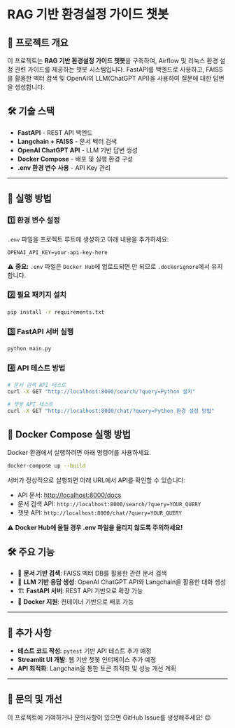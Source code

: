# RAG 기반 환경설정 가이드 챗봇

## 📌 프로젝트 개요
이 프로젝트는 **RAG 기반 환경설정 가이드 챗봇**을 구축하여, Airflow 및 리눅스 환경 설정 관련 가이드를 제공하는 챗봇 시스템입니다. 
FastAPI를 백엔드로 사용하고, FAISS를 활용한 벡터 검색 및 OpenAI의 LLM(ChatGPT API)을 사용하여 질문에 대한 답변을 생성합니다.

## 🛠 기술 스택
- **FastAPI** - REST API 백엔드
- **Langchain + FAISS** - 문서 벡터 검색
- **OpenAI ChatGPT API** - LLM 기반 답변 생성
- **Docker Compose** - 배포 및 실행 환경 구성
- **.env 환경 변수 사용** - API Key 관리

---

## 🚀 실행 방법

### 1️⃣ 환경 변수 설정
`.env` 파일을 프로젝트 루트에 생성하고 아래 내용을 추가하세요:
```plaintext
OPENAI_API_KEY=your-api-key-here
```

⚠️ **중요:** `.env` 파일은 `Docker Hub`에 업로드되면 안 되므로 `.dockerignore`에서 유지합니다.

### 2️⃣ 필요 패키지 설치
```bash
pip install -r requirements.txt
```

### 3️⃣ FastAPI 서버 실행
```bash
python main.py
```

### 4️⃣ API 테스트 방법
```bash
# 문서 검색 API 테스트
curl -X GET "http://localhost:8000/search/?query=Python 설치"

# 챗봇 API 테스트
curl -X GET "http://localhost:8000/chat/?query=Python 환경 설정 방법"
```


## 🐳 Docker Compose 실행 방법
Docker 환경에서 실행하려면 아래 명령어를 사용하세요.
```bash
docker-compose up --build
```

서버가 정상적으로 실행되면 아래 URL에서 API를 확인할 수 있습니다:
- API 문서: [http://localhost:8000/docs](http://localhost:8000/docs)
- 문서 검색 API: `http://localhost:8000/search/?query=YOUR_QUERY`
- 챗봇 API: `http://localhost:8000/chat/?query=YOUR_QUERY`

⚠️ **Docker Hub에 올릴 경우 .env 파일을 올리지 않도록 주의하세요!**

## 🛠 주요 기능
- 📄 **문서 기반 검색**: FAISS 벡터 DB를 활용한 관련 문서 검색
- 🤖 **LLM 기반 응답 생성**: OpenAI ChatGPT API와 Langchain을 활용한 대화 생성
- 🏗 **FastAPI 서버**: REST API 기반으로 확장 가능
- 🐳 **Docker 지원**: 컨테이너 기반으로 배포 가능

---

## 📌 추가 사항
- **테스트 코드 작성**: `pytest` 기반 API 테스트 추가 예정
- **Streamlit UI 개발**: 웹 기반 챗봇 인터페이스 추가 예정
- **API 최적화**: Langchain을 통한 토큰 최적화 및 성능 개선 계획

---

## 📢 문의 및 개선
이 프로젝트에 기여하거나 문의사항이 있으면 GitHub Issue를 생성해주세요! 😊

